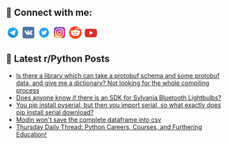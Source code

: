 ## 🔎 Connect with me:
[<img src="https://github.com/bullbesh/bullbesh/blob/main/images/Telegram.png" width="32" height="32" />](https://t.me/bullbesh)
[<img src="https://github.com/bullbesh/bullbesh/blob/main/images/VK.png" width="32" height="32" />](https://vk.com/bullbesh)
[<img src="https://github.com/bullbesh/bullbesh/blob/main/images/Twitter.png" width="32" height="32" />](https://twitter.com/bullbesh1)
[<img src="https://github.com/bullbesh/bullbesh/blob/main/images/Instagram.png" width="32" height="32" />](https://www.instagram.com/bullbesh)
[<img src="https://github.com/bullbesh/bullbesh/blob/main/images/Reddit.png" width="32" height="32" />](https://www.reddit.com/user/bullbesh)
[<img src="https://github.com/bullbesh/bullbesh/blob/main/images/YouTube.png" width="32" height="32" />](https://www.youtube.com/channel/UCtfjRs6uzgq5mfm8S06WTcg)

## 📕 Latest r/Python Posts
<!-- BLOG-POST-LIST:START -->
- [Is there a library which can take a protobuf schema and some protobuf data, and give me a dictionary? Not looking for the whole compiling process](https://www.reddit.com/r/Python/comments/13kmhgi/is_there_a_library_which_can_take_a_protobuf/)
- [Does anyone know if there is an SDK for Sylvania Bluetooth Lightbulbs?](https://www.reddit.com/r/Python/comments/13km6c3/does_anyone_know_if_there_is_an_sdk_for_sylvania/)
- [You pip install pyserial, but then you import serial, so what exactly does pip install serial download?](https://www.reddit.com/r/Python/comments/13km1q6/you_pip_install_pyserial_but_then_you_import/)
- [Modin won&#39;t save the complete dataframe into csv](https://www.reddit.com/r/Python/comments/13km19x/modin_wont_save_the_complete_dataframe_into_csv/)
- [Thursday Daily Thread: Python Careers, Courses, and Furthering Education!](https://www.reddit.com/r/Python/comments/13kiiw7/thursday_daily_thread_python_careers_courses_and/)
<!-- BLOG-POST-LIST:END -->
